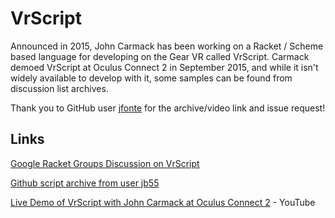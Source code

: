 # VrScript
Announced in 2015, John Carmack has been working on a Racket / Scheme based language for developing on the Gear VR called VrScript. Carmack demoed VrScript at Oculus Connect 2 in September 2015, and while it isn't widely available to develop with it, some samples can be found from discussion list archives.

Thank you to GitHub user [jfonte](https://github.com/jfonte) for the archive/video link and issue request! 

## Links

[Google Racket Groups Discussion on VrScript](https://groups.google.com/forum/#!msg/racket-users/RFlh0o6l3Ls/8InN7uz-Mv4J)

[Github script archive from user jb55](https://github.com/jb55/vrscript-samples/blob/master/)

[Live Demo of VrScript with John Carmack at Oculus Connect 2](https://www.youtube.com/watch?v=ydyztGZnbNs) - YouTube 

